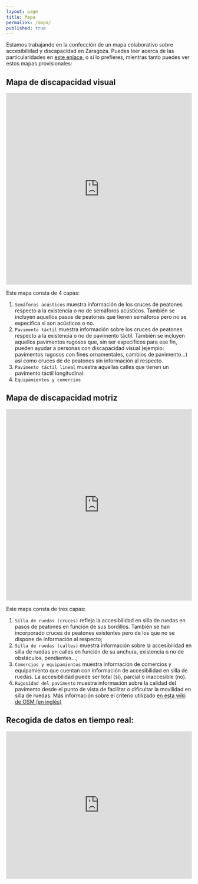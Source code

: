 ```yaml
---
layout: page
title: Mapa
permalink: /mapa/
published: true
---
```


Estamos trabajando en la confección de un mapa colaborativo sobre accesibilidad y discapacidad en Zaragoza. Puedes leer acerca de las particularidades en [este enlace](/about#acerca-del-mapa), o si lo prefieres,  mientras tanto puedes ver estos mapas provisionales:

## Mapa de discapacidad visual

<iframe width="100%" height="520" frameborder="0" src="https://ccamara.carto.com/viz/472c495c-6238-4fb5-851e-93b844bc647c/embed_map" allowfullscreen webkitallowfullscreen mozallowfullscreen oallowfullscreen msallowfullscreen></iframe>

Este mapa consta de 4 capas:

1. `Semáforos acústicos` muestra información de los cruces de peatones respecto a la existencia o no de semáforos acústicos. También se incluyen aquellos pasos de peatones que tienen semáforos pero no se especifica si son acústicos o no.
1. `Pavimento táctil` muestra información sobre los cruces de peatones respecto a la existencia o no de pavimento táctil. También se incluyen aquellos pavimentos rugosos que, sin ser específicos para ese fin, pueden ayudar a personas con discapacidad visual (ejemplo: pavimentos rugosos con fines ornamentales, cambios de pavimento...) así como cruces de de peatones sin información al respecto.
1. `Pavimento táctil lineal` muestra aquellas calles que tienen un pavimento táctil longitudinal.
1. `Equipamientos y comercios`

## Mapa de discapacidad motriz

<iframe width="100%" height="520" frameborder="0" src="https://ccamara.carto.com/viz/a11856af-f34f-4862-9607-0486ac106fa6/embed_map" allowfullscreen webkitallowfullscreen mozallowfullscreen oallowfullscreen msallowfullscreen></iframe>

Este mapa consta de tres capas:

1. `Silla de ruedas (cruces)` refleja la accesibilidad en silla de ruedas en pasos de peatones en función de sus bordillos. También se han incorporado cruces de peatones existentes pero de los que no se dispone de información al respecto;
1. `Silla de ruedas (calles)` muestra información sobre la accesibilidad en silla de ruedas en calles en función de su anchura, existencia o no de obstáculos, pendientes...;
1. `Comercios y equipamientos` muestra información de comercios y equipamiento que cuentan con información de accesibilidad en silla de ruedas. La accesibilidad puede ser total (sí), parcial o inaccesible (no).
1. `Rugosidad del pavimento` muestra información sobre la calidad del pavimento desde el punto de vista de facilitar o dificultar la movilidad en silla de ruedas. Más información sobre el criterio utilizado [en esta wiki de OSM (en inglés)](http://wiki.openstreetmap.org/wiki/Key:smoothness#Smoothnessh)

## Recogida de datos en tiempo real:

<iframe src="http://overpass-turbo.eu/map.html?Q=%2F*%0AThis%20has%20been%20generated%20by%20the%20overpass-turbo%20wizard.%0AThe%20original%20search%20was%3A%0A%E2%80%9Cnote%3D%22%23Zaccesibilidad%22%E2%80%9D%0A*%2F%0A[out%3Ajson][timeout%3A25]%3B%0A%2F%2F%20gather%20results%0A%28%0A%20%20%2F%2F%20query%20part%20for%3A%20%E2%80%9Cnote%3D%22%23Zaccesibilidad%22%E2%80%9D%0A%20%20node[%22note%22%3D%22%23Zaccesibilidad%22]%2841.62371955114677%2C-0.9344387054443359%2C41.68143807852198%2C-0.8141040802001953%29%3B%0A%20%20way[%22note%22%3D%22%23Zaccesibilidad%22]%2841.62371955114677%2C-0.9344387054443359%2C41.68143807852198%2C-0.8141040802001953%29%3B%0A%20%20relation[%22note%22%3D%22%23Zaccesibilidad%22]%2841.62371955114677%2C-0.9344387054443359%2C41.68143807852198%2C-0.8141040802001953%29%3B%0A%29%3B%0A%2F%2F%20print%20results%0Aout%20body%3B%0A%3E%3B%0Aout%20skel%20qt%3B" width="100%" height="400" frameborder="0">
  <p>Your browser does not support iframes.</p>
</iframe>
